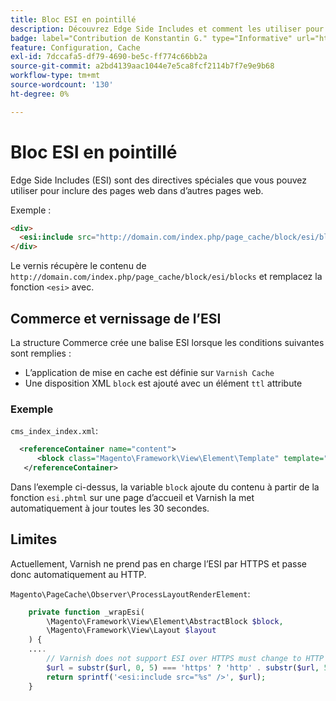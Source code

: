 ```yaml
---
title: Bloc ESI en pointillé
description: Découvrez Edge Side Includes et comment les utiliser pour incorporer des pages web.
badge: label="Contribution de Konstantin G." type="Informative" url="https://github.com/goivvy" tooltip="Constantin G."
feature: Configuration, Cache
exl-id: 7dccafa5-df79-4690-be5c-ff774c66bb2a
source-git-commit: a2bd4139aac1044e7e5ca8fcf2114b7f7e9e9b68
workflow-type: tm+mt
source-wordcount: '130'
ht-degree: 0%

---
```


# Bloc ESI en pointillé

Edge Side Includes (ESI) sont des directives spéciales que vous pouvez utiliser pour inclure des pages web dans d’autres pages web.

Exemple :

```html
<div>
  <esi:include src="http://domain.com/index.php/page_cache/block/esi/blocks"/>
</div>
```

Le vernis récupère le contenu de `http://domain.com/index.php/page_cache/block/esi/blocks` et remplacez la fonction `<esi>` avec.

## Commerce et vernissage de l’ESI

La structure Commerce crée une balise ESI lorsque les conditions suivantes sont remplies :

- L’application de mise en cache est définie sur `Varnish Cache`
- Une disposition XML `block` est ajouté avec un élément `ttl` attribute

### Exemple

`cms_index_index.xml`:

```xml
  <referenceContainer name="content">
      <block class="Magento\Framework\View\Element\Template" template="Magento_Paypal::esi.phtml" ttl="30"/>
   </referenceContainer>
```

Dans l’exemple ci-dessus, la variable `block` ajoute du contenu à partir de la fonction `esi.phtml` sur une page d’accueil et Varnish la met automatiquement à jour toutes les 30 secondes.

## Limites

Actuellement, Varnish ne prend pas en charge l’ESI par HTTPS et passe donc automatiquement au HTTP.

`Magento\PageCache\Observer\ProcessLayoutRenderElement`:

```php
    private function _wrapEsi(
        \Magento\Framework\View\Element\AbstractBlock $block,
        \Magento\Framework\View\Layout $layout
    ) {
    ....
        // Varnish does not support ESI over HTTPS must change to HTTP
        $url = substr($url, 0, 5) === 'https' ? 'http' . substr($url, 5) : $url;
        return sprintf('<esi:include src="%s" />', $url);
    }
```
